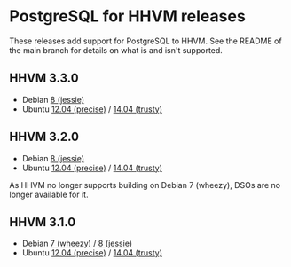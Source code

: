 # PostgreSQL for HHVM releases

These releases add support for PostgreSQL to HHVM. See the README of the main branch for details on what is and isn't supported.

## HHVM 3.3.0

* Debian [8 (jessie)](https://github.com/PocketRent/hhvm-pgsql/raw/releases/3.3.0/debian/jessie/pgsql.so)
* Ubuntu [12.04 (precise)](https://github.com/PocketRent/hhvm-pgsql/raw/releases/3.3.0/ubuntu/precise/pgsql.so) / [14.04 (trusty)](https://github.com/PocketRent/hhvm-pgsql/raw/releases/3.3.0/ubuntu/trusty/pgsql.so)

## HHVM 3.2.0

* Debian [8 (jessie)](https://github.com/PocketRent/hhvm-pgsql/raw/releases/3.2.0/debian/jessie/pgsql.so)
* Ubuntu [12.04 (precise)](https://github.com/PocketRent/hhvm-pgsql/raw/releases/3.2.0/ubuntu/precise/pgsql.so) / [14.04 (trusty)](https://github.com/PocketRent/hhvm-pgsql/raw/releases/3.2.0/ubuntu/trusty/pgsql.so)

As HHVM no longer supports building on Debian 7 (wheezy), DSOs are no longer available for it.

## HHVM 3.1.0

* Debian [7 (wheezy)](https://github.com/PocketRent/hhvm-pgsql/raw/releases/3.1.0/debian/wheezy/pgsql.so) / [8 (jessie)](https://github.com/PocketRent/hhvm-pgsql/raw/releases/3.1.0/debian/jessie/pgsql.so)
* Ubuntu [12.04 (precise)](https://github.com/PocketRent/hhvm-pgsql/raw/releases/3.1.0/ubuntu/precise/pgsql.so) / [14.04 (trusty)](https://github.com/PocketRent/hhvm-pgsql/raw/releases/3.1.0/ubuntu/trusty/pgsql.so)
